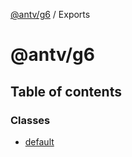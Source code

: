 [@antv/g6](README.md) / Exports

# @antv/g6

## Table of contents

### Classes

- [default](classes/default.md)
